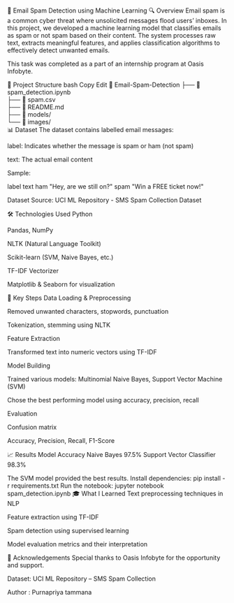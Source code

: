 📧 Email Spam Detection using Machine Learning
🔍 Overview
Email spam is a common cyber threat where unsolicited messages flood users’ inboxes. In this project, we developed a machine learning model that classifies emails as spam or not spam based on their content. The system processes raw text, extracts meaningful features, and applies classification algorithms to effectively detect unwanted emails.

This task was completed as a part of an internship program at Oasis Infobyte.

📂 Project Structure
bash
Copy
Edit
📁 Email-Spam-Detection
├── 📄 spam_detection.ipynb        
├── 📄 spam.csv                    
├── 📄 README.md                   
├── 📁 models/                    
└── 📁 images/                     
📊 Dataset
The dataset contains labelled email messages:

label: Indicates whether the message is spam or ham (not spam)

text: The actual email content

Sample:

label	text
ham	"Hey, are we still on?"
spam	"Win a FREE ticket now!"

Dataset Source: UCI ML Repository - SMS Spam Collection Dataset

🛠️ Technologies Used
Python

Pandas, NumPy

NLTK (Natural Language Toolkit)

Scikit-learn (SVM, Naive Bayes, etc.)

TF-IDF Vectorizer

Matplotlib & Seaborn for visualization

📌 Key Steps
Data Loading & Preprocessing

Removed unwanted characters, stopwords, punctuation

Tokenization, stemming using NLTK

Feature Extraction

Transformed text into numeric vectors using TF-IDF

Model Building

Trained various models: Multinomial Naive Bayes, Support Vector Machine (SVM)

Chose the best performing model using accuracy, precision, recall

Evaluation

Confusion matrix

Accuracy, Precision, Recall, F1-Score

📈 Results
Model	Accuracy
Naive Bayes	97.5%
Support Vector Classifier	98.3%

The SVM model provided the best results.
Install dependencies:
pip install -r requirements.txt
Run the notebook:
jupyter notebook spam_detection.ipynb
🎓 What I Learned
Text preprocessing techniques in NLP

Feature extraction using TF-IDF

Spam detection using supervised learning

Model evaluation metrics and their interpretation

🙏 Acknowledgements
Special thanks to Oasis Infobyte for the opportunity and support.

Dataset: UCI ML Repository – SMS Spam Collection

Author : Purnapriya tammana











